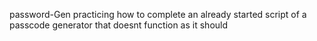 password-Gen
practicing how to complete an already started script of a passcode generator that doesnt function as it should
